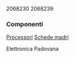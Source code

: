 2068230
2068239

### Componenti
[Processori](componenti/processori.md)
[Schede madri](componenti/schede_madri.md)

Elettronica Padovana
